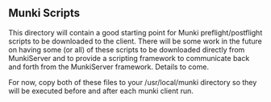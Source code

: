 ## Munki Scripts

This directory will contain a good starting point for Munki preflight/postflight scripts to be downloaded to the client.  There will be some work in the future on having some (or all) of these scripts to be downloaded directly from MunkiServer and to provide a scripting framework to communicate back and forth from the MunkiServer framework. Details to come.

For now, copy both of these files to your /usr/local/munki directory so they will be executed before and after each munki client run.